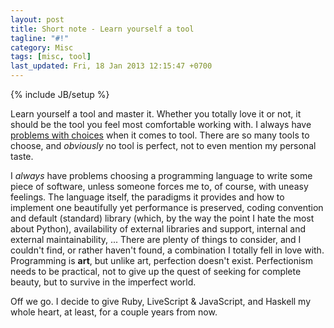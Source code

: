 ```yaml
---
layout: post
title: Short note - Learn yourself a tool
tagline: "#!"
category: Misc
tags: [misc, tool]
last_updated: Fri, 18 Jan 2013 12:15:47 +0700
---
```

{% include JB/setup %}

Learn yourself a tool and master it.  Whether you totally love it or not, it should be the tool you feel most comfortable working with.  I always have [problems with choices](http://www.ted.com/talks/barry_schwartz_on_the_paradox_of_choice.html) when it comes to tool.  There are so many tools to choose, and *obviously* no tool is perfect, not to even mention my personal taste.

I *always* have problems choosing a programming language to write some piece of software, unless someone forces me to, of course, with uneasy feelings.  The language itself, the paradigms it provides and how to implement one beautifully yet performance is preserved, coding convention and default (standard) library (which, by the way the point I hate the most about Python), availability of external libraries and support, internal and external maintainability, ...  There are plenty of things to consider, and I couldn't find, or rather haven't found, a combination I totally fell in love with.  Programming is **art**, but unlike art, perfection doesn't exist.  Perfectionism needs to be practical, not to give up the quest of seeking for complete beauty, but to survive in the imperfect world.

Off we go.  I decide to give Ruby, LiveScript & JavaScript, and Haskell my whole heart, at least, for a couple years from now.
